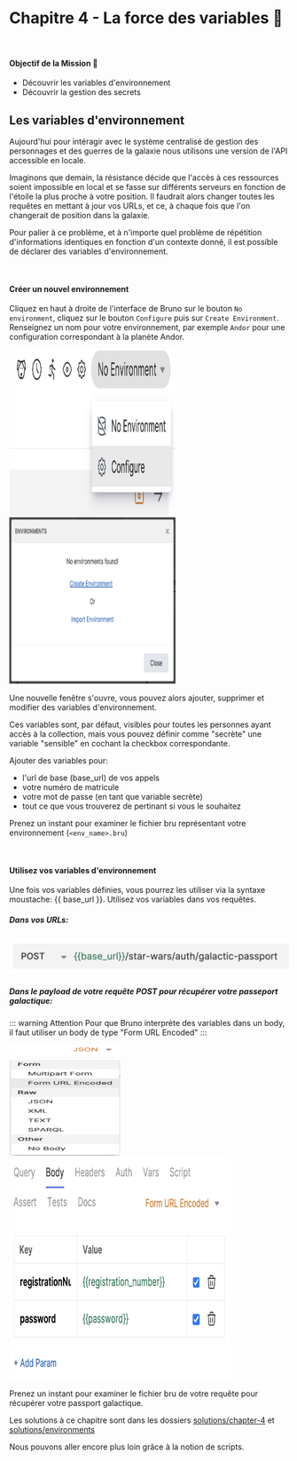 # Chapitre 4 - La force des variables 💪
&nbsp;

#### Objectif de la Mission 🎯
- Découvrir les variables d'environnement
- Découvrir la gestion des secrets

## Les variables d'environnement

Aujourd'hui pour intéragir avec le système centralisé de gestion des personnages et des guerres de la galaxie nous utilisons une version de l'API accessible en locale.

Imaginons que demain, la résistance décide que l'accès à ces ressources soient impossible en local et se fasse sur différents serveurs en fonction de l'étoile la plus proche à votre position. Il faudrait alors changer toutes les requêtes en mettant à jour vos URLs, et ce, à chaque fois que l'on changerait de position dans la galaxie.

Pour palier à ce problème, et à n'importe quel problème de répétition d'informations identiques en fonction d'un contexte donné, il est possible de déclarer des variables d'environnement.

<br/>

#### Créer un nouvel environnement

Cliquez en haut à droite de l'interface de Bruno sur le bouton `No environment`, cliquez sur le bouton `Configure` puis sur `Create Environment`.
Renseignez un nom pour votre environnement, par exemple `Andor` pour une configuration correspondant à la planète Andor.


<img src="./assets/bruno_configure_env_menu.png" width="300" height="300">
<img src="./assets/bruno_configure_env_popup.png" width="300" height="300">

Une nouvelle fenêtre s'ouvre, vous pouvez alors ajouter, supprimer et modifier des variables d'environnement.

Ces variables sont, par défaut, visibles pour toutes les personnes ayant accès à la collection, mais vous pouvez définir comme "secrète" une variable "sensible" en cochant la checkbox correspondante. 

Ajouter des variables pour:
- l'url de base (base_url) de vos appels
- votre numéro de matricule
- votre mot de passe (en tant que variable secrète)
- tout ce que vous trouverez de pertinant si vous le souhaitez

Prenez un instant pour examiner le fichier bru représentant votre environnement (`<env_name>.bru`)

<br/>

#### Utilisez vos variables d'environnement

Une fois vos variables définies, vous pourrez les utiliser via la syntaxe moustache: &#123;&#123; base_url &#125;&#125;.
Utilisez vos variables dans vos requêtes.

##### Dans vos URLs:

<img src="./assets/bruno_var_env_in_url.png">

##### Dans le payload de votre requête POST pour récupérer votre passeport galactique:

::: warning Attention
Pour que Bruno interprète des variables dans un body, il faut utiliser un body de type "Form URL Encoded"
:::

<img src="./assets/bruno_set_body_form_url_encoded.png" width="200" height="200">
<img src="./assets/bruno_set_body_with_env_vars.png" width="400" height="400">

Prenez un instant pour examiner le fichier bru de votre requête pour récupérer votre passport galactique.

<Solution title="Besoin d'un coup de main ?">

Les solutions à ce chapitre sont dans les dossiers [solutions/chapter-4](https://github.com/aland404/workshop-bruno/tree/main/solutions/chapter-4) et [solutions/environments](https://github.com/aland404/workshop-bruno/tree/main/solutions/environments)

</Solution>

Nous pouvons aller encore plus loin grâce à la notion de scripts.